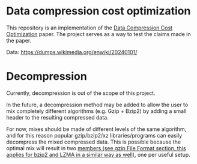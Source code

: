 # Data compression cost optimization
This repository is an implementation of the [Data Compression Cost Optimization](https://ieeexplore.ieee.org/document/7149296) paper. The project serves as a way to test the claims made in the paper.

Data: https://dumps.wikimedia.org/enwiki/20240101/

# Decompression
Currently, decompression is out of the scope of this project.

In the future, a decompression method may be added to allow the user to mix completely different algorithms (e.g. Gzip + Bzip2) by adding a small header to the resulting compressed data.

For now, mixes should be made of different levels of the same algorithm, and for this reason popular gzip/bzip2/xz libraries/programs can easily decompress the mixed compressed data. This is possible because the optimal mix will result in two [members (see gzip File Format section, this applies for bzip2 and LZMA in a similar way as well)](https://datatracker.ietf.org/doc/html/rfc1952), one per useful setup.